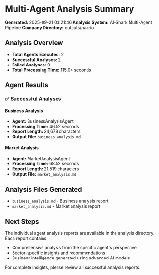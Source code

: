 # Multi-Agent Analysis Summary

**Generated:** 2025-09-21 03:21:46
**Analysis System:** AI-Shark Multi-Agent Pipeline
**Company Directory:** outputs/naario

## Analysis Overview

- **Total Agents Executed:** 2
- **Successful Analyses:** 2
- **Failed Analyses:** 0
- **Total Processing Time:** 115.04 seconds

## Agent Results

### ✅ Successful Analyses

#### Business Analysis
- **Agent:** BusinessAnalysisAgent
- **Processing Time:** 46.52 seconds
- **Report Length:** 24,678 characters
- **Output File:** `business_analysis.md`

#### Market Analysis
- **Agent:** MarketAnalysisAgent
- **Processing Time:** 68.52 seconds
- **Report Length:** 21,519 characters
- **Output File:** `market_analysis.md`


## Analysis Files Generated

- `business_analysis.md` - Business analysis report
- `market_analysis.md` - Market analysis report

## Next Steps

The individual agent analysis reports are available in the analysis directory. Each report contains:
- Comprehensive analysis from the specific agent's perspective
- Sector-specific insights and recommendations
- Business intelligence generated using advanced AI models

For complete insights, please review all successful analysis reports.
